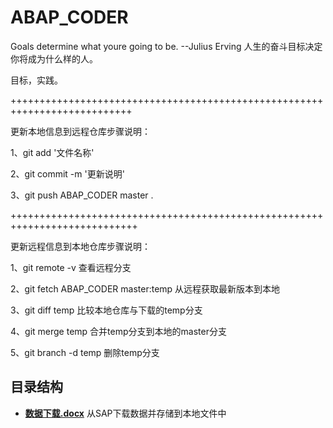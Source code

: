 # ABAP_CODER
Goals determine what youre going to be.
                      --Julius Erving 
人生的奋斗目标决定你将成为什么样的人。


目标，实践。





+++++++++++++++++++++++++++++++++++++++++++++++++++++++++++++++++++++++++++

更新本地信息到远程仓库步骤说明：

1、git add '文件名称'

2、git commit -m '更新说明'

3、git push  ABAP_CODER master . 

++++++++++++++++++++++++++++++++++++++++++++++++++++++++++++++++++++++++++++

更新远程信息到本地仓库步骤说明：

1、git remote -v                      查看远程分支

2、git fetch ABAP_CODER master:temp   从远程获取最新版本到本地

3、git diff temp                      比较本地仓库与下载的temp分支

4、git merge temp                     合并temp分支到本地的master分支

5、git branch -d temp                 删除temp分支



## 目录结构
* **[数据下载.docx](https://github.com/Jack-liangqihua/ABAP_CODER/blob/master/doc/%E6%95%B0%E6%8D%AE%E4%B8%8B%E8%BD%BD.docx)**
从SAP下载数据并存储到本地文件中